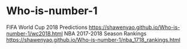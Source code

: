 # Who-is-number-1

FIFA World Cup 2018 Predictions https://shawenyao.github.io/Who-is-number-1/wc2018.html
NBA 2017-2018 Season Rankings https://shawenyao.github.io/Who-is-number-1/nba_1718_rankings.html
